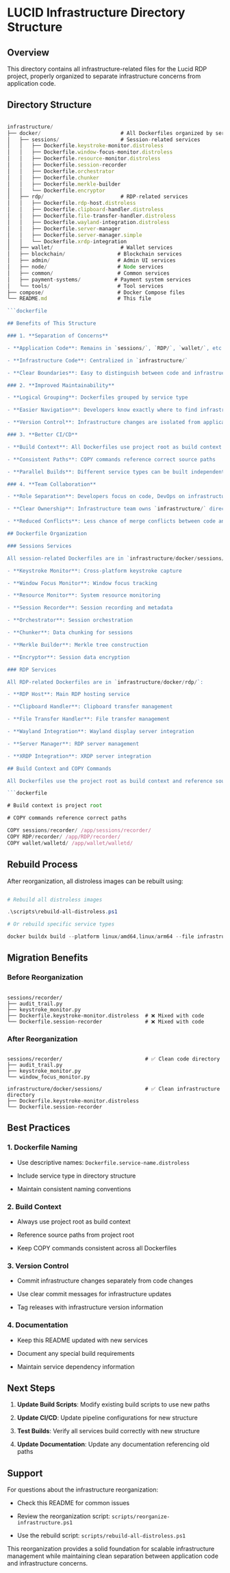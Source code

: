 # LUCID Infrastructure Directory Structure

## Overview

This directory contains all infrastructure-related files for the Lucid RDP project, properly organized to separate infrastructure concerns from application code.

## Directory Structure

```javascript

infrastructure/
├── docker/                          # All Dockerfiles organized by service type
│   ├── sessions/                    # Session-related services
│   │   ├── Dockerfile.keystroke-monitor.distroless
│   │   ├── Dockerfile.window-focus-monitor.distroless
│   │   ├── Dockerfile.resource-monitor.distroless
│   │   ├── Dockerfile.session-recorder
│   │   ├── Dockerfile.orchestrator
│   │   ├── Dockerfile.chunker
│   │   ├── Dockerfile.merkle-builder
│   │   └── Dockerfile.encryptor
│   ├── rdp/                         # RDP-related services
│   │   ├── Dockerfile.rdp-host.distroless
│   │   ├── Dockerfile.clipboard-handler.distroless
│   │   ├── Dockerfile.file-transfer-handler.distroless
│   │   ├── Dockerfile.wayland-integration.distroless
│   │   ├── Dockerfile.server-manager
│   │   ├── Dockerfile.server-manager.simple
│   │   └── Dockerfile.xrdp-integration
│   ├── wallet/                      # Wallet services
│   ├── blockchain/                 # Blockchain services
│   ├── admin/                      # Admin UI services
│   ├── node/                       # Node services
│   ├── common/                     # Common services
│   ├── payment-systems/           # Payment system services
│   └── tools/                      # Tool services
├── compose/                        # Docker Compose files
└── README.md                       # This file

```dockerfile

## Benefits of This Structure

### 1. **Separation of Concerns**

- **Application Code**: Remains in `sessions/`, `RDP/`, `wallet/`, etc.

- **Infrastructure Code**: Centralized in `infrastructure/`

- **Clear Boundaries**: Easy to distinguish between code and infrastructure

### 2. **Improved Maintainability**

- **Logical Grouping**: Dockerfiles grouped by service type

- **Easier Navigation**: Developers know exactly where to find infrastructure files

- **Version Control**: Infrastructure changes are isolated from application changes

### 3. **Better CI/CD**

- **Build Context**: All Dockerfiles use project root as build context

- **Consistent Paths**: COPY commands reference correct source paths

- **Parallel Builds**: Different service types can be built independently

### 4. **Team Collaboration**

- **Role Separation**: Developers focus on code, DevOps on infrastructure

- **Clear Ownership**: Infrastructure team owns `infrastructure/` directory

- **Reduced Conflicts**: Less chance of merge conflicts between code and infrastructure

## Dockerfile Organization

### Sessions Services

All session-related Dockerfiles are in `infrastructure/docker/sessions/`:

- **Keystroke Monitor**: Cross-platform keystroke capture

- **Window Focus Monitor**: Window focus tracking

- **Resource Monitor**: System resource monitoring

- **Session Recorder**: Session recording and metadata

- **Orchestrator**: Session orchestration

- **Chunker**: Data chunking for sessions

- **Merkle Builder**: Merkle tree construction

- **Encryptor**: Session data encryption

### RDP Services

All RDP-related Dockerfiles are in `infrastructure/docker/rdp/`:

- **RDP Host**: Main RDP hosting service

- **Clipboard Handler**: Clipboard transfer management

- **File Transfer Handler**: File transfer management

- **Wayland Integration**: Wayland display server integration

- **Server Manager**: RDP server management

- **XRDP Integration**: XRDP server integration

## Build Context and COPY Commands

All Dockerfiles use the project root as build context and reference source paths correctly:

```dockerfile

# Build context is project root

# COPY commands reference correct paths

COPY sessions/recorder/ /app/sessions/recorder/
COPY RDP/recorder/ /app/RDP/recorder/
COPY wallet/walletd/ /app/wallet/walletd/

```

## Rebuild Process

After reorganization, all distroless images can be rebuilt using:

```powershell

# Rebuild all distroless images

.\scripts\rebuild-all-distroless.ps1

# Or rebuild specific service types

docker buildx build --platform linux/amd64,linux/arm64 --file infrastructure/docker/sessions/Dockerfile.keystroke-monitor.distroless --tag pickme/lucid:keystroke-monitor .

```

## Migration Benefits

### Before Reorganization

```

sessions/recorder/
├── audit_trail.py
├── keystroke_monitor.py
├── Dockerfile.keystroke-monitor.distroless  # ❌ Mixed with code
└── Dockerfile.session-recorder              # ❌ Mixed with code

```

### After Reorganization

```

sessions/recorder/                           # ✅ Clean code directory
├── audit_trail.py
├── keystroke_monitor.py
└── window_focus_monitor.py

infrastructure/docker/sessions/              # ✅ Clean infrastructure directory
├── Dockerfile.keystroke-monitor.distroless
└── Dockerfile.session-recorder

```

## Best Practices

### 1. **Dockerfile Naming**

- Use descriptive names: `Dockerfile.service-name.distroless`

- Include service type in directory structure

- Maintain consistent naming conventions

### 2. **Build Context**

- Always use project root as build context

- Reference source paths from project root

- Keep COPY commands consistent across all Dockerfiles

### 3. **Version Control**

- Commit infrastructure changes separately from code changes

- Use clear commit messages for infrastructure updates

- Tag releases with infrastructure version information

### 4. **Documentation**

- Keep this README updated with new services

- Document any special build requirements

- Maintain service dependency information

## Next Steps

1. **Update Build Scripts**: Modify existing build scripts to use new paths

1. **Update CI/CD**: Update pipeline configurations for new structure

1. **Test Builds**: Verify all services build correctly with new structure

1. **Update Documentation**: Update any documentation referencing old paths

## Support

For questions about the infrastructure reorganization:

- Check this README for common issues

- Review the reorganization script: `scripts/reorganize-infrastructure.ps1`

- Use the rebuild script: `scripts/rebuild-all-distroless.ps1`

This reorganization provides a solid foundation for scalable infrastructure management while maintaining clean separation between application code and infrastructure concerns.
